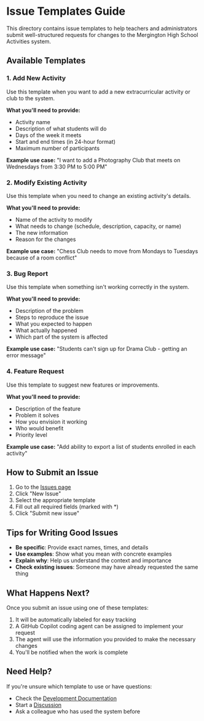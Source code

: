 # Issue Templates Guide

This directory contains issue templates to help teachers and administrators submit well-structured requests for changes to the Mergington High School Activities system.

## Available Templates

### 1. Add New Activity
Use this template when you want to add a new extracurricular activity or club to the system.

**What you'll need to provide:**
- Activity name
- Description of what students will do
- Days of the week it meets
- Start and end times (in 24-hour format)
- Maximum number of participants

**Example use case:** "I want to add a Photography Club that meets on Wednesdays from 3:30 PM to 5:00 PM"

### 2. Modify Existing Activity
Use this template when you need to change an existing activity's details.

**What you'll need to provide:**
- Name of the activity to modify
- What needs to change (schedule, description, capacity, or name)
- The new information
- Reason for the changes

**Example use case:** "Chess Club needs to move from Mondays to Tuesdays because of a room conflict"

### 3. Bug Report
Use this template when something isn't working correctly in the system.

**What you'll need to provide:**
- Description of the problem
- Steps to reproduce the issue
- What you expected to happen
- What actually happened
- Which part of the system is affected

**Example use case:** "Students can't sign up for Drama Club - getting an error message"

### 4. Feature Request
Use this template to suggest new features or improvements.

**What you'll need to provide:**
- Description of the feature
- Problem it solves
- How you envision it working
- Who would benefit
- Priority level

**Example use case:** "Add ability to export a list of students enrolled in each activity"

## How to Submit an Issue

1. Go to the [Issues page](../../issues)
2. Click "New Issue"
3. Select the appropriate template
4. Fill out all required fields (marked with *)
5. Click "Submit new issue"

## Tips for Writing Good Issues

- **Be specific**: Provide exact names, times, and details
- **Use examples**: Show what you mean with concrete examples
- **Explain why**: Help us understand the context and importance
- **Check existing issues**: Someone may have already requested the same thing

## What Happens Next?

Once you submit an issue using one of these templates:
1. It will be automatically labeled for easy tracking
2. A GitHub Copilot coding agent can be assigned to implement your request
3. The agent will use the information you provided to make the necessary changes
4. You'll be notified when the work is complete

## Need Help?

If you're unsure which template to use or have questions:
- Check the [Development Documentation](../../../docs/how-to-develop.md)
- Start a [Discussion](../../discussions)
- Ask a colleague who has used the system before
